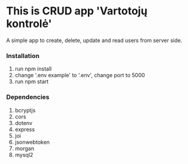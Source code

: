 # This is CRUD app 'Vartotojų kontrolė'

A simple app to create, delete, update and read users from server side.

### Installation
1. run npm install
2. change '.env example' to '.env', change port to 5000
3. run npm start

### Dependencies
1. bcryptjs
2. cors
3. dotenv
4. express
5. joi
6. jsonwebtoken
7. morgan
8. mysql2




